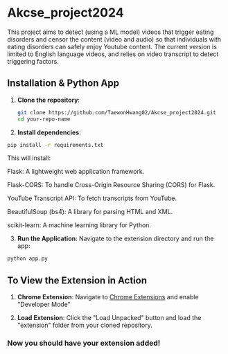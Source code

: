 # Akcse_project2024

This project aims to detect (using a ML model) videos that trigger eating disorders and censor the content (video and audio) so that individuals with eating disorders can safely enjoy Youtube content.
The current version is limited to English language videos, and relies on video transcript to detect triggering factors.

## Installation & Python App

1. **Clone the repository**:
   ```bash
   git clone https://github.com/TaewonHwang02/Akcse_project2024.git
   cd your-repo-name
   ```
   

2. **Install dependencies**:
```bash
pip install -r requirements.txt
```

This will install:

Flask: A lightweight web application framework.

Flask-CORS: To handle Cross-Origin Resource Sharing (CORS) for Flask.

YouTube Transcript API: To fetch transcripts from YouTube.

BeautifulSoup (bs4): A library for parsing HTML and XML.

scikit-learn: A machine learning library for Python.

3. **Run the Application**:
Navigate to the extension directory and run the app:
```bash
python app.py
```

## To View the Extension in Action
1. **Chrome Extension**:
Navigate to [Chrome Extensions](chrome://extensions/) and enable "Developer Mode"

2. **Load Extension**:
Click the "Load Unpacked" button and load the "extension" folder from your cloned repository.

### Now you should have your extension added! 



